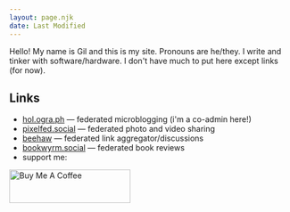 ```yaml
---
layout: page.njk
date: Last Modified
---
```


Hello! My name is Gil and this is my site. Pronouns are he/they. I write and tinker with software/hardware. I don't have much to put here except links (for now).

## Links

- [hol.ogra.ph](https://hol.ogra.ph/@gil) &mdash; federated microblogging (i'm a co-admin here!)
- [pixelfed.social](https://pixelfed.social/kalanggam) &mdash; federated photo and video sharing
- [beehaw](https://beehaw.org/u/kalanggam) &mdash; federated link aggregator/discussions
- [bookwyrm.social](https://bookwyrm.social/user/kalanggam) &mdash; federated book reviews
- support me:

<a href="https://www.buymeacoffee.com/gilcaley" target="_blank"><img src="https://cdn.buymeacoffee.com/buttons/v2/default-violet.png" alt="Buy Me A Coffee" style="height: 60px !important;width: 217px !important;" ></a>